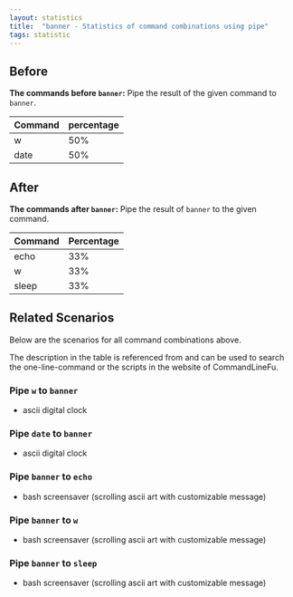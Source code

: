 ```yaml
---
layout: statistics
title:  "banner - Statistics of command combinations using pipe"
tags: statistic
---
```


## Before

__The commands before `banner`:__ Pipe the result of the given command to `banner`.

| Command | percentage |
|--------|--------|
| w | 50% |
| date | 50% |



## After

__The commands after `banner`:__ Pipe the result of `banner` to the given command.

| Command | Percentage | 
|-------|--------|
| echo | 33% |
| w | 33% |
| sleep | 33% |



## Related Scenarios

Below are the scenarios for all command combinations above.

The description in the table is referenced from and can be used to search the one-line-command or the scripts in the website of CommandLineFu.


### Pipe `w` to `banner`

- ascii digital clock

            
### Pipe `date` to `banner`

- ascii digital clock

            


### Pipe `banner` to `echo`

- bash screensaver (scrolling ascii art with customizable message)

            
### Pipe `banner` to `w`

- bash screensaver (scrolling ascii art with customizable message)

            
### Pipe `banner` to `sleep`

- bash screensaver (scrolling ascii art with customizable message)

            
